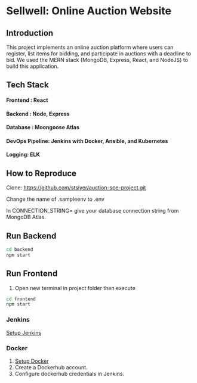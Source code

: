 # Sellwell: Online Auction Website
## Introduction
This project implements an online auction platform where users can register, list items for bidding, and participate in auctions with a deadline to bid. We used the MERN stack (MongoDB, Express, React, and
NodeJS) to build this application.
## Tech Stack
#### Frontend : React
#### Backend : Node, Express
#### Database : Moongoose Atlas
#### DevOps Pipeline: Jenkins with Docker, Ansible, and Kubernetes
#### Logging: ELK
## How to Reproduce
Clone: https://github.com/stsiyer/auction-spe-project.git

Change the name of .sampleenv to .env

In CONNECTION_STRING= give your database connection string from MongoDB Atlas.

## Run Backend
``` bash
cd backend
npm start
```
## Run Frontend
1. Open new terminal in project folder then execute
 ```bash
cd frontend
npm start
```
### Jenkins
[Setup Jenkins](https://www.jenkins.io/doc/book/installing/)
### Docker
1. [Setup Docker](https://docs.docker.com/engine/install/)
2. Create a Dockerhub account.
3. Configure dockerhub credentials in Jenkins.
